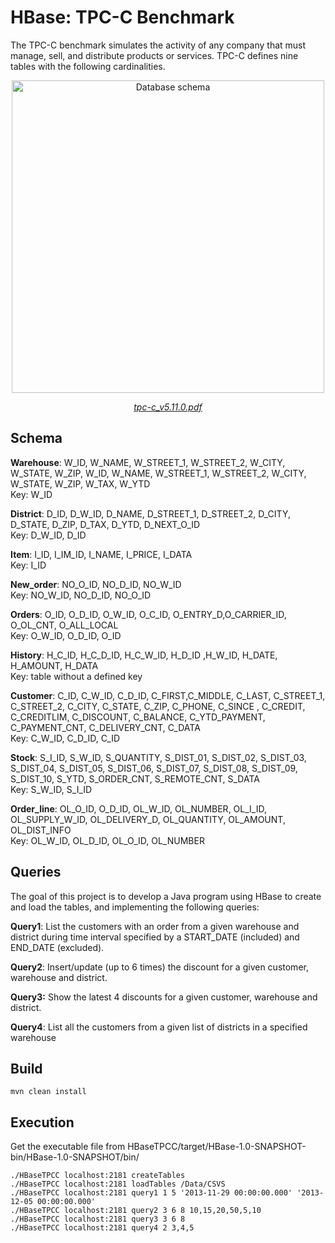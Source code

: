 # HBase: TPC-C Benchmark

The TPC-C benchmark simulates the activity of any company that must manage, sell, and distribute products or services. TPC-C defines nine tables with the following cardinalities.  

<p align="center">
  <img  src="https://upload.wikimedia.org/wikipedia/commons/6/63/Sch%C3%A9ma_Datab%C3%A1ze_metody_TPC-C.png" alt="Database schema" width="500">
  <br>
</p>

<p align="center"><em><a href="http://www.tpc.org/tpc_documents_current_versions/pdf/tpc-c_v5.11.0.pdf">tpc-c_v5.11.0.pdf</a></em></p>

## Schema 

**Warehouse**: W_ID, W_NAME, W_STREET_1, W_STREET_2, W_CITY, W_STATE, W_ZIP, W_ID, W_NAME, W_STREET_1, W_STREET_2, W_CITY, W_STATE, W_ZIP, W_TAX, W_YTD  
Key: W_ID

**District**: D_ID, D_W_ID, D_NAME, D_STREET_1, D_STREET_2, D_CITY, D_STATE, D_ZIP, D_TAX, D_YTD, D_NEXT_O_ID  
Key: D_W_ID, D_ID

**Item**: I_ID, I_IM_ID, I_NAME, I_PRICE, I_DATA  
Key: I_ID

**New_order**: NO_O_ID, NO_D_ID, NO_W_ID  
Key: NO_W_ID, NO_D_ID, NO_O_ID

**Orders**: O_ID, O_D_ID, O_W_ID, O_C_ID, O_ENTRY_D,O_CARRIER_ID, O_OL_CNT, O_ALL_LOCAL  
Key: O_W_ID, O_D_ID, O_ID

**History**: H_C_ID, H_C_D_ID, H_C_W_ID, H_D_ID ,H_W_ID, H_DATE, H_AMOUNT, H_DATA  
Key: table without a defined key

**Customer**: C_ID, C_W_ID, C_D_ID, C_FIRST,C_MIDDLE, C_LAST, C_STREET_1, C_STREET_2, C_CITY, C_STATE, C_ZIP, C_PHONE, C_SINCE , C_CREDIT, C_CREDITLIM, C_DISCOUNT, C_BALANCE, C_YTD_PAYMENT, C_PAYMENT_CNT, C_DELIVERY_CNT, C_DATA  
Key: C_W_ID, C_D_ID, C_ID

**Stock**: S_I_ID, S_W_ID, S_QUANTITY, S_DIST_01, S_DIST_02, S_DIST_03, S_DIST_04, S_DIST_05, S_DIST_06, S_DIST_07, S_DIST_08, S_DIST_09, S_DIST_10, S_YTD, S_ORDER_CNT, S_REMOTE_CNT, S_DATA  
Key: S_W_ID, S_I_ID

**Order_line**: OL_O_ID, O_D_ID, OL_W_ID, OL_NUMBER, OL_I_ID, OL_SUPPLY_W_ID, OL_DELIVERY_D, OL_QUANTITY, OL_AMOUNT, OL_DIST_INFO  
Key: OL_W_ID, OL_D_ID, OL_O_ID, OL_NUMBER

## Queries 

The goal of this project is to develop a Java program using HBase to create and load the tables, and implementing the following queries:

**Query1**: List the customers with an order from a given warehouse and district during time interval specified by a START_DATE (included) and END_DATE (excluded).

**Query2**: Insert/update (up to 6 times) the discount for a given customer, warehouse and district.

**Query3:** Show the latest 4 discounts for a given customer, warehouse and district.

**Query4**: List all the customers from a given list of districts in a specified warehouse

## Build

`mvn clean install`

## Execution

Get the executable file from HBaseTPCC/target/HBase-1.0-SNAPSHOT-bin/HBase-1.0-SNAPSHOT/bin/

`./HBaseTPCC localhost:2181 createTables`  
`./HBaseTPCC localhost:2181 loadTables /Data/CSVS`  
`./HBaseTPCC localhost:2181 query1 1 5 '2013-11-29 00:00:00.000' '2013-12-05 00:00:00.000'`  
`./HBaseTPCC localhost:2181 query2 3 6 8 10,15,20,50,5,10`  
`./HBaseTPCC localhost:2181 query3 3 6 8`  
`./HBaseTPCC localhost:2181 query4 2 3,4,5`